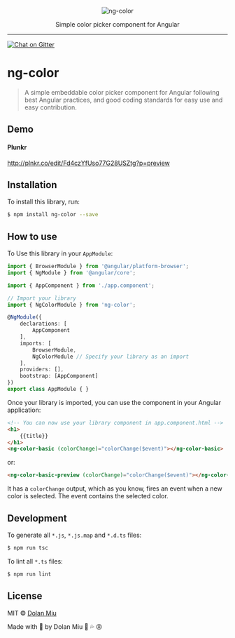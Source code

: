 <p align="center">
    <img alt="ng-color" src="http://i.imgur.com/Ccpv8jo.png">
</p>

<p align="center">
    Simple color picker component for Angular
</p>

---

[![Chat on Gitter][gitter-image]][gitter-url]

# ng-color
> A simple embeddable color picker component for Angular following best Angular practices, and good coding standards for easy use and easy contribution.

## Demo

#### Plunkr

http://plnkr.co/edit/Fd4czYfUso77G28USZtg?p=preview

## Installation

To install this library, run:

```bash
$ npm install ng-color --save
```

## How to use

To Use this library in your `AppModule`:

```typescript
import { BrowserModule } from '@angular/platform-browser';
import { NgModule } from '@angular/core';

import { AppComponent } from './app.component';

// Import your library
import { NgColorModule } from 'ng-color';

@NgModule({
    declarations: [
        AppComponent
    ],
    imports: [
        BrowserModule,
        NgColorModule // Specify your library as an import
    ],
    providers: [],
    bootstrap: [AppComponent]
})
export class AppModule { }
```

Once your library is imported, you can use the component in your Angular application:

```html
<!-- You can now use your library component in app.component.html -->
<h1>
    {{title}}
</h1>
<ng-color-basic (colorChange)="colorChange($event)"></ng-color-basic>
```

or:

```html
<ng-color-basic-preview (colorChange)="colorChange($event)"></ng-color-basic-preview>
```

It has a `colorChange` output, which as you know, fires an event when a new color is selected. The event contains the selected color.

## Development

To generate all `*.js`, `*.js.map` and `*.d.ts` files:

```bash
$ npm run tsc
```

To lint all `*.ts` files:

```bash
$ npm run lint
```

## License

MIT © [Dolan Miu](mailto:dolan_miu@hotmail.com)

Made with 💖 by Dolan Miu 🍆 💦 😝

[gitter-image]: https://badges.gitter.im/dolanmiu/ng-color.svg
[gitter-url]: https://gitter.im/ng-color/Lobby
